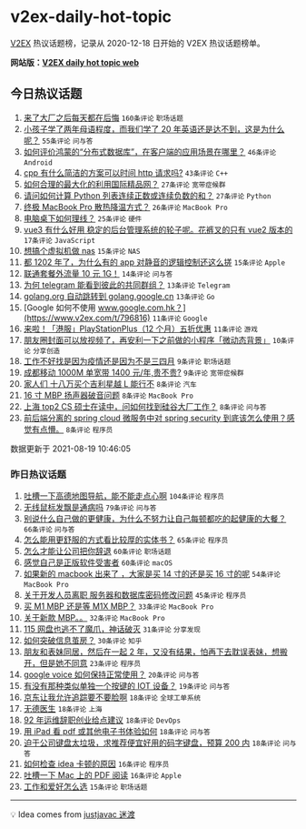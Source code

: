 # v2ex-daily-hot-topic

[V2EX](https://www.v2ex.com/) 热议话题榜，记录从 2020-12-18 日开始的 V2EX 热议话题榜单。

**网站版：[V2EX daily hot topic web](https://boojack.github.io/v2ex-daily-hot-topic-web/)**

## 今日热议话题

<!-- TODAY BEGIN -->

1. [来了大厂之后每天都在后悔](https://www.v2ex.com/t/796673) `160条评论` `职场话题`
1. [小孩子学了两年母语程度，而我们学了 20 年英语还是达不到，这是为什么呢？](https://www.v2ex.com/t/796682) `55条评论` `问与答`
1. [如何评价鸿蒙的“分布式数据库”，在客户端的应用场景在哪里？](https://www.v2ex.com/t/796757) `46条评论` `Android`
1. [cpp 有什么简洁的方案可以时间 http 请求吗?](https://www.v2ex.com/t/796751) `43条评论` `C++`
1. [如何合理的最大化的利用国际精品网？](https://www.v2ex.com/t/796699) `27条评论` `宽带症候群`
1. [请问如何计算 Python 列表连续正数或连续负数的和？](https://www.v2ex.com/t/796730) `27条评论` `Python`
1. [终极 MacBook Pro 散热降温方式？](https://www.v2ex.com/t/796702) `26条评论` `MacBook Pro`
1. [电脑桌下如何理线？](https://www.v2ex.com/t/796671) `25条评论` `硬件`
1. [vue3 有什么好用 稳定的后台管理系统的轮子呢。花裤叉的只有 vue2 版本的](https://www.v2ex.com/t/796770) `17条评论` `JavaScript`
1. [想搞个虚拟机做 nas](https://www.v2ex.com/t/796715) `15条评论` `NAS`
1. [都 1202 年了，为什么有的 app 对静音的逻辑控制还这么搓](https://www.v2ex.com/t/796662) `15条评论` `Apple`
1. [联通套餐外流量 10 元 1G！](https://www.v2ex.com/t/796742) `14条评论` `问与答`
1. [为何 telegram 能看到彼此的共同群组？](https://www.v2ex.com/t/796768) `13条评论` `Telegram`
1. [golang.org 自动跳转到 golang.google.cn](https://www.v2ex.com/t/796683) `13条评论` `Go`
1. [Google 如何不使用 www.google.com.hk？](https://www.v2ex.com/t/796816) `11条评论` `Google`
1. [来啦！「港服」PlayStationPlus（12 个月）五折优惠](https://www.v2ex.com/t/796780) `11条评论` `游戏`
1. [朋友圈封面可以放视频了，再安利一下之前做的小程序「微动态背景」](https://www.v2ex.com/t/796672) `10条评论` `分享创造`
1. [工作不好找是因为疫情还是因为不是三四月](https://www.v2ex.com/t/796809) `9条评论` `职场话题`
1. [成都移动 1000M 单宽带 1400 元/年,贵不贵?](https://www.v2ex.com/t/796772) `9条评论` `宽带症候群`
1. [家人们 十八万买个吉利星越 L 能行不](https://www.v2ex.com/t/796818) `8条评论` `汽车`
1. [16 寸 MBP 扬声器破音问题](https://www.v2ex.com/t/796759) `8条评论` `MacBook Pro`
1. [上海 top2 CS 硕士在读中，问如何找到硅谷大厂工作？](https://www.v2ex.com/t/796731) `8条评论` `问与答`
1. [前后端分离的 spring cloud 微服务中对 spring security 到底该怎么使用？感觉有点懵。](https://www.v2ex.com/t/796724) `8条评论` `程序员`

数据更新于 2021-08-19 10:46:05

<!-- TODAY END -->

### 昨日热议话题

<!-- YESTERDAY BEGIN -->

1. [吐槽一下高德地图导航，能不能走点心啊](https://www.v2ex.com/t/796476) `104条评论` `程序员`
1. [无线鼠标发飘是通病吗](https://www.v2ex.com/t/796529) `79条评论` `问与答`
1. [别说什么自己做的更健康，为什么不努力让自己每顿都吃的起健康的大餐？](https://www.v2ex.com/t/796557) `66条评论` `问与答`
1. [怎么能用更舒服的方式看比较厚的实体书？](https://www.v2ex.com/t/796457) `65条评论` `程序员`
1. [怎么才能让公司把你辞退](https://www.v2ex.com/t/796439) `60条评论` `职场话题`
1. [感觉自己是正版软件受害者](https://www.v2ex.com/t/796466) `60条评论` `macOS`
1. [如果新的 macbook 出来了 ，大家是买 14 寸的还是买 16 寸的呢](https://www.v2ex.com/t/796569) `54条评论` `MacBook Pro`
1. [关于开发人员离职 服务器和数据库密码修改问题](https://www.v2ex.com/t/796552) `45条评论` `程序员`
1. [买 M1 MBP 还是等 M1X MBP？](https://www.v2ex.com/t/796474) `33条评论` `MacBook Pro`
1. [关于新款 MBP。。](https://www.v2ex.com/t/796627) `32条评论` `MacBook Pro`
1. [115 网盘也逃不了魔爪，神话破灭](https://www.v2ex.com/t/796574) `31条评论` `分享发现`
1. [如何突破信息茧房？](https://www.v2ex.com/t/796607) `30条评论` `知乎`
1. [朋友和表妹同居，然后在一起 2 年，又没有结果，怕再下去耽误表妹，想搬开，但是她不同意](https://www.v2ex.com/t/796475) `23条评论` `程序员`
1. [google voice 如何保持正常使用？](https://www.v2ex.com/t/796544) `20条评论` `问与答`
1. [有没有那种类似单独一个按键的 IOT 设备？](https://www.v2ex.com/t/796458) `19条评论` `问与答`
1. [京东让我允许追踪要不要脸啊](https://www.v2ex.com/t/796602) `18条评论` `全球工单系统`
1. [无德医生](https://www.v2ex.com/t/796595) `18条评论` `上海`
1. [92 年运维辞职创业给点建议](https://www.v2ex.com/t/796531) `18条评论` `DevOps`
1. [用 iPad 看 pdf 或其他电子书体验如何](https://www.v2ex.com/t/796523) `18条评论` `问与答`
1. [迫于公司键盘太垃圾，求推荐便宜好用的码字键盘，预算 200 内](https://www.v2ex.com/t/796520) `18条评论` `问与答`
1. [如何检查 idea 卡顿的原因](https://www.v2ex.com/t/796599) `16条评论` `程序员`
1. [吐槽一下 Mac 上的 PDF 阅读](https://www.v2ex.com/t/796527) `16条评论` `Apple`
1. [工作和爱好怎么选](https://www.v2ex.com/t/796592) `15条评论` `职场话题`

<!-- YESTERDAY END -->

---

💡 Idea comes from [justjavac 迷渡](https://github.com/justjavac/)
